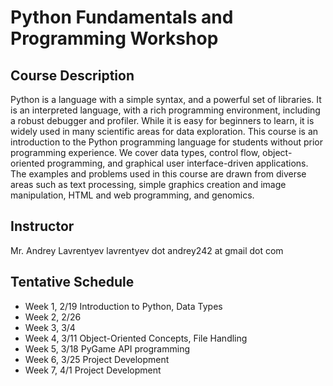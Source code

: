 # Python Fundamentals and Programming Workshop 
## Course Description

Python is a language with a simple syntax, and a powerful set of libraries. It is an interpreted language, with a rich programming environment, including a robust debugger and profiler. While it is easy for beginners to learn, it is widely used in many scientific areas for data exploration. This course is an introduction to the Python programming language for students without prior programming experience. We cover data types, control flow, object-oriented programming, and graphical user interface-driven applications. The examples and problems used in this course are drawn from diverse areas such as text processing, simple graphics creation and image manipulation, HTML and web programming, and genomics.

## Instructor
Mr. Andrey Lavrentyev
lavrentyev dot andrey242 at gmail dot com

 ## Tentative Schedule
  - Week 1, 2/19 Introduction to Python, Data Types
  - Week 2, 2/26
  - Week 3, 3/4
  - Week 4, 3/11 Object-Oriented Concepts, File Handling
  - Week 5, 3/18 PyGame API programming
  - Week 6, 3/25 Project Development  
  - Week 7, 4/1 Project Development
  
